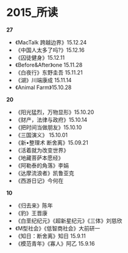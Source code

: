 # 2015_所读


**27**
- 《MacTalk 跨越边界》15.12.24
- 《中国人太多了吗?》15.12.16
- 《囚徒健身》15.12.11
- 《Before&After》one 15.11.28
- 《白夜行》东野圭吾 15.11.21
- 《湖》川端康成 15.11.14
- 《Animal Farm》15.10.28


**20**
- 《阳光猛烈，万物显形》15.10.20
- 《财产，法律与政府》15.10.14
- 《把时间当做朋友》15.10.10
- 《三国演义》 15.10.01
- 《新•整理术 断舍离》15.09.21
- 《活着就为改变世界》
- 《地藏菩萨本愿经》
- 《阿勒泰的角落》李娟
- 《达摩流浪者》凯鲁亚克
- 《西游日记》今何在


**10**
- 《归去来》陈年
- 《豹》王晋康
- 《白垩纪纪元》《超新星纪元》《三体》刘慈欣
- 《M型社会》《低智商社会》大前研一
- 《知日：断舍离》知日 15.9.11
- 《模范青年》《寡人》阿乙 15.9.16